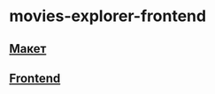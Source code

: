 # movies-explorer-frontend

## [Макет](https://disk.yandex.ru/d/NX_wi5mi-rc3eg)

## [Frontend](https://movies.lib.nomoredomains.rocks.vitmach.ru)


